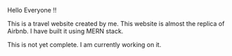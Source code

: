 Hello Everyone !!

This is a travel website created by me. This website is almost the replica of Airbnb. I have built it using MERN stack.

This is not yet complete. I am currently working on it. 
